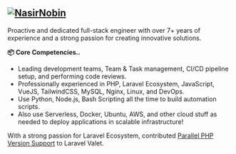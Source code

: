 ## [![NasirNobin](https://readme-typing-svg.herokuapp.com?size=24&duration=3000&color=0093F7&background=18FF0000&vCenter=true&height=25&lines=👋+Hi!+This+is+@NasirNobin)](https://twitter.com/NasirNobin)

Proactive and dedicated full-stack engineer with over 7+ years of experience and a strong passion for creating innovative solutions.

**📦 Core Competencies..**
- Leading development teams, Team & Task management, CI/CD pipeline setup, and performing code reviews.
- Professionally experienced in PHP, Laravel Ecosystem, JavaScript, VueJS, TailwindCSS, MySQL, Nginx, Linux, and DevOps.
- Use Python, Node.js, Bash Scripting all the time to build automation scripts.
- Also use Serverless, Docker, Ubuntu, AWS, and other cloud stuff as needed to deploy applications in scalable infrastructure!

With a strong passion for Laravel Ecosystem, contributed [Parallel PHP Version Support](https://github.com/laravel/valet/pull/1192) to Laravel Valet.
